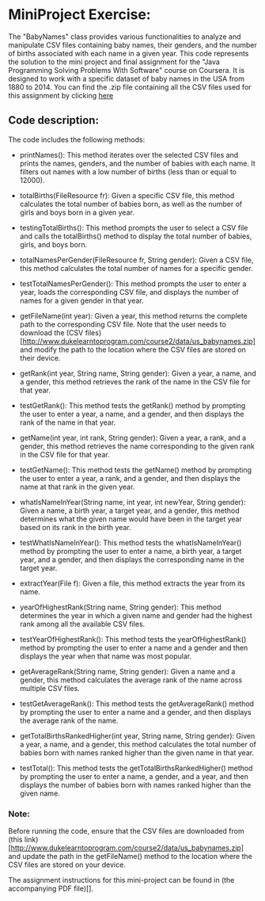 # MiniProject Exercise:

The "BabyNames" class provides various functionalities to analyze and manipulate CSV files containing baby names, their genders, and the number of births associated with each name in a given year. This code represents the solution to the mini project and final assignment for the "Java Programming Solving Problems With Software" course on Coursera. It is designed to work with a specific dataset of baby names in the USA from 1880 to 2014. You can find the .zip file containing all the CSV files used for this assignment by clicking [here](http://www.dukelearntoprogram.com/course2/data/us_babynames.zip)

## Code description:

The code includes the following methods:

- printNames(): This method iterates over the selected CSV files and prints the names, genders, and the number of babies with each name. It filters out names with a low number of births (less than or equal to 12000).

- totalBirths(FileResource fr): Given a specific CSV file, this method calculates the total number of babies born, as well as the number of girls and boys born in a given year.

- testingTotalBirths(): This method prompts the user to select a CSV file and calls the totalBirths() method to display the total number of babies, girls, and boys born.

- totalNamesPerGender(FileResource fr, String gender): Given a CSV file, this method calculates the total number of names for a specific gender.

- testTotalNamesPerGender(): This method prompts the user to enter a year, loads the corresponding CSV file, and displays the number of names for a given gender in that year.

- getFileName(int year): Given a year, this method returns the complete path to the corresponding CSV file. Note that the user needs to download the (CSV files)[http://www.dukelearntoprogram.com/course2/data/us_babynames.zip] and modify the path to the location where the CSV files are stored on their device.

- getRank(int year, String name, String gender): Given a year, a name, and a gender, this method retrieves the rank of the name in the CSV file for that year.

- testGetRank(): This method tests the getRank() method by prompting the user to enter a year, a name, and a gender, and then displays the rank of the name in that year.

- getName(int year, int rank, String gender): Given a year, a rank, and a gender, this method retrieves the name corresponding to the given rank in the CSV file for that year.

- testGetName(): This method tests the getName() method by prompting the user to enter a year, a rank, and a gender, and then displays the name at that rank in the given year.

- whatIsNameInYear(String name, int year, int newYear, String gender): Given a name, a birth year, a target year, and a gender, this method determines what the given name would have been in the target year based on its rank in the birth year.

- testWhatIsNameInYear(): This method tests the whatIsNameInYear() method by prompting the user to enter a name, a birth year, a target year, and a gender, and then displays the corresponding name in the target year.

- extractYear(File f): Given a file, this method extracts the year from its name.

- yearOfHighestRank(String name, String gender): This method determines the year in which a given name and gender had the highest rank among all the available CSV files.

- testYearOfHighestRank(): This method tests the yearOfHighestRank() method by prompting the user to enter a name and a gender and then displays the year when that name was most popular.

- getAverageRank(String name, String gender): Given a name and a gender, this method calculates the average rank of the name across multiple CSV files.

- testGetAverageRank(): This method tests the getAverageRank() method by prompting the user to enter a name and a gender, and then displays the average rank of the name.

- getTotalBirthsRankedHigher(int year, String name, String gender): Given a year, a name, and a gender, this method calculates the total number of babies born with names ranked higher than the given name in that year.

- testTotal(): This method tests the getTotalBirthsRankedHigher() method by prompting the user to enter a name, a gender, and a year, and then displays the number of babies born with names ranked higher than the given name.

### Note: 
Before running the code, ensure that the CSV files are downloaded from (this link)[http://www.dukelearntoprogram.com/course2/data/us_babynames.zip] and update the path in the getFileName() method to the location where the CSV files are stored on your device.

The assignment instructions for this mini-project can be found in (the accompanying PDF file)[].
